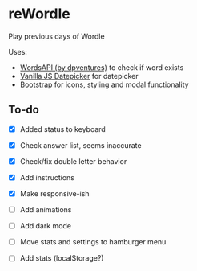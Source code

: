 # reWordle
Play previous days of Wordle

Uses:
- [WordsAPI (by dpventures)](https://rapidapi.com/dpventures/api/wordsapi/) to check if word exists
- [Vanilla JS Datepicker](https://mymth.github.io/vanillajs-datepicker/#/) for datepicker
- [Bootstrap](https://getbootstrap.com/) for icons, styling and modal functionality

## To-do
- [x] Added status to keyboard
- [x] Check answer list, seems inaccurate
- [x] Check/fix double letter behavior
- [x] Add instructions
- [x] Make responsive-ish
- [ ] Add animations 
- [ ] Add dark mode 
- [ ] Move stats and settings to hamburger menu
- [ ] Add stats (localStorage?)

